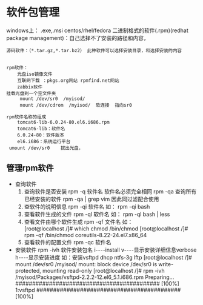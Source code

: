 # 软件包管理
windows上：
    .exe,.msi
centos/rhel/fedora
    二进制格式的软件(.rpm)(redhat package management)：自己选择不了安装的路径和内容，
    
    源码软件：（*.tar.gz,*.tar.bz2） 此种软件可以选择安装目录，和选择安装的内容


    rpm软件：
        光盘iso镜像文件
        互联网下载 ：pkgs.org网站 rpmfind.net网站
        zabbix软件
    挂载光盘到一个空文件夹
         mount /dev/sr0  /myisod/
         mount /dev/cdrom  /myisod/  软连接  指向sr0

    rpm软件名称的组成
        tomcat6-lib-6.0.24-80.el6.i686.rpm
        tomcat6-lib：软件名 
        6.0.24-80：软件版本 
        el6.i686：系统运行平台  
     umount /dev/sr0    拔出光盘，
## 管理rpm软件
- 查询软件
    1. 查询软件是否安装
        rpm -q 软件名   软件名必须完全相同
        rpm -qa 查询所有已经安装的软件
        rpm -qa | grep vim   因此同过滤配合使用
    2. 查软件的说明信息
        rpm -qi 软件名
        如： rpm -qi bash
    3. 查看软件生成的文件
        rpm -ql 软件名
        如： rpm -ql bash | less
    4. 查看文件由哪个软件生成
        rpm -qf 文件名 
        如：   
        [root@localhost /]# which chmod
        /bin/chmod
        [root@localhost /]# rpm -qf /bin/chmod
        coreutils-8.22-24.el7.x86_64
    5. 查看软件的配置文件
        rpm -qc 软件名          
- 安装软件
    rpm -ivh 软件安装包名 
    i----install
    v----显示安装详细信息verbose
    h----显示安装进度
  如：安装vsftpd dhcp ntfs-3g lftp 
   [root@localhost /]# mount /dev/sr0 /myisod/
    mount: block device /dev/sr0 is write-protected, mounting read-only
    [root@localhost /]# rpm -ivh /myisod/Packages/vsftpd-2.2.2-12.el6_5.1.i686.rpm
    Preparing...                ########################################### [100%]
    1:vsftpd                 ########################################### [100%]


